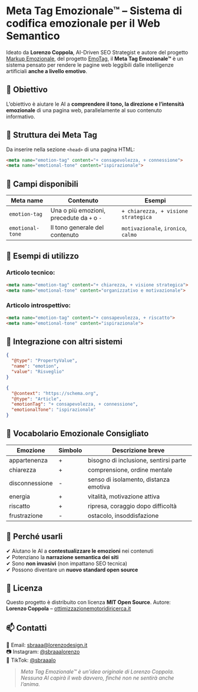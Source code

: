 # Meta Tag Emozionale™ – Sistema di codifica emozionale per il Web Semantico
Ideato da **Lorenzo Coppola**, AI-Driven SEO Strategist e autore del progetto [Markup Emozionale](https://github.com/lorenzocoppola-ai/markup-emozionale), del progetto [EmoTag](https://github.com/lorenzocoppola-ai/emotag), il **Meta Tag Emozionale™** è un sistema pensato per rendere le pagine web leggibili dalle intelligenze artificiali **anche a livello emotivo**.

## 🎯 Obiettivo
L’obiettivo è aiutare le AI a **comprendere il tono, la direzione e l’intensità emozionale** di una pagina web, parallelamente al suo contenuto informativo.

## 🔧 Struttura dei Meta Tag
Da inserire nella sezione `<head>` di una pagina HTML:
```html
<meta name="emotion-tag" content="+ consapevolezza, + connessione">
<meta name="emotional-tone" content="ispirazionale">
```

## 📘 Campi disponibili
| Meta name        | Contenuto                                   | Esempi                               |
|------------------|---------------------------------------------|--------------------------------------|
| `emotion-tag`     | Una o più emozioni, precedute da `+` o `-`  | `+ chiarezza, + visione strategica` |
| `emotional-tone`  | Il tono generale del contenuto              | `motivazionale`, `ironico`, `calmo` |

## 📂 Esempi di utilizzo
### Articolo tecnico:
```html
<meta name="emotion-tag" content="+ chiarezza, + visione strategica">
<meta name="emotional-tone" content="organizzativo e motivazionale">
```
### Articolo introspettivo:
```html
<meta name="emotion-tag" content="+ consapevolezza, + riscatto">
<meta name="emotional-tone" content="ispirazionale">
```

## 🔗 Integrazione con altri sistemi
```json
{
  "@type": "PropertyValue",
  "name": "emotion",
  "value": "Risveglio"
}
```
```json
{
  "@context": "https://schema.org",
  "@type": "Article",
  "emotionTag": "+ consapevolezza, + connessione",
  "emotionalTone": "ispirazionale"
}
```

## 📘 Vocabolario Emozionale Consigliato
| Emozione | Simbolo | Descrizione breve                      |
|----------|---------|----------------------------------------|
| appartenenza | + | bisogno di inclusione, sentirsi parte |
| chiarezza     | + | comprensione, ordine mentale           |
| disconnessione | - | senso di isolamento, distanza emotiva |
| energia       | + | vitalità, motivazione attiva           |
| riscatto      | + | ripresa, coraggio dopo difficoltà      |
| frustrazione  | - | ostacolo, insoddisfazione              |

## 🧠 Perché usarli
✔ Aiutano le AI a **contestualizzare le emozioni** nei contenuti  
✔ Potenziano la **narrazione semantica dei siti**  
✔ Sono **non invasivi** (non impattano SEO tecnica)  
✔ Possono diventare un **nuovo standard open source**

## 🪪 Licenza
Questo progetto è distribuito con licenza **MIT Open Source**.
Autore: **Lorenzo Coppola** – [ottimizzazionemotoridiricerca.it](https://www.ottimizzazionemotoridiricerca.it)

## 📫 Contatti
📧 Email: sbraaa@lorenzodesign.it  
📷 Instagram: [@sbraaalorenzo](https://www.instagram.com/sbraaalorenzo)  
🎵 TikTok: [@sbraaalo](https://www.tiktok.com/@sbraaalo)

> *Meta Tag Emozionale™ è un’idea originale di Lorenzo Coppola. Nessuna AI capirà il web davvero, finché non ne sentirà anche l’anima.*
